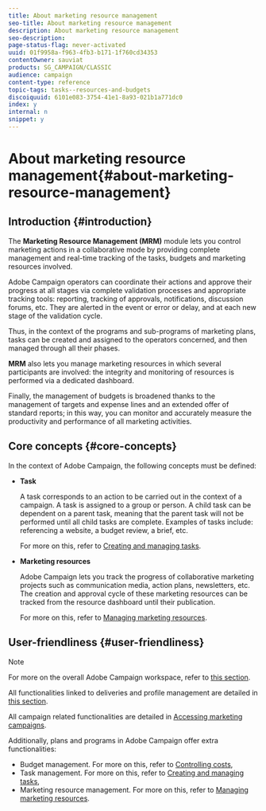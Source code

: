 ```yaml
---
title: About marketing resource management
seo-title: About marketing resource management
description: About marketing resource management
seo-description: 
page-status-flag: never-activated
uuid: 01f9958a-f963-4fb3-b171-1f760cd34353
contentOwner: sauviat
products: SG_CAMPAIGN/CLASSIC
audience: campaign
content-type: reference
topic-tags: tasks--resources-and-budgets
discoiquuid: 6101e083-3754-41e1-8a93-021b1a771dc0
index: y
internal: n
snippet: y
---
```


# About marketing resource management{#about-marketing-resource-management}

## Introduction {#introduction}

The **Marketing Resource Management (MRM)** module lets you control marketing actions in a collaborative mode by providing complete management and real-time tracking of the tasks, budgets and marketing resources involved. 

Adobe Campaign operators can coordinate their actions and approve their progress at all stages via complete validation processes and appropriate tracking tools: reporting, tracking of approvals, notifications, discussion forums, etc. They are alerted in the event or error or delay, and at each new stage of the validation cycle.

Thus, in the context of the programs and sub-programs of marketing plans, tasks can be created and assigned to the operators concerned, and then managed through all their phases.

**MRM** also lets you manage marketing resources in which several participants are involved: the integrity and monitoring of resources is performed via a dedicated dashboard.

Finally, the management of budgets is broadened thanks to the management of targets and expense lines and an extended offer of standard reports; in this way, you can monitor and accurately measure the productivity and performance of all marketing activities.

## Core concepts {#core-concepts}

In the context of Adobe Campaign, the following concepts must be defined:

* **Task**

  A task corresponds to an action to be carried out in the context of a campaign. A task is assigned to a group or person. A child task can be dependent on a parent task, meaning that the parent task will not be performed until all child tasks are complete. Examples of tasks include: referencing a website, a budget review, a brief, etc.

  For more on this, refer to [Creating and managing tasks](../../campaign/using/creating-and-managing-tasks.md).

* **Marketing resources**

  Adobe Campaign lets you track the progress of collaborative marketing projects such as communication media, action plans, newsletters, etc. The creation and approval cycle of these marketing resources can be tracked from the resource dashboard until their publication.

  For more on this, refer to [Managing marketing resources](../../campaign/using/managing-marketing-resources.md).

## User-friendliness {#user-friendliness}

>[!NOTE]
>
>For more on the overall Adobe Campaign workspace, refer to [this section](../../platform/using/adobe-campaign-workspace.md).
>  
>All functionalities linked to deliveries and profile management are detailed in [this section](../../delivery/using/communication-channels.md).  
>
>All campaign related functionalities are detailed in [Accessing marketing campaigns](../../campaign/using/accessing-marketing-campaigns.md).

Additionally, plans and programs in Adobe Campaign offer extra functionalities:

* Budget management. For more on this, refer to [Controlling costs](../../campaign/using/controlling-costs.md),
* Task management. For more on this, refer to [Creating and managing tasks](../../campaign/using/creating-and-managing-tasks.md),
* Marketing resource management. For more on this, refer to [Managing marketing resources](../../campaign/using/managing-marketing-resources.md).


